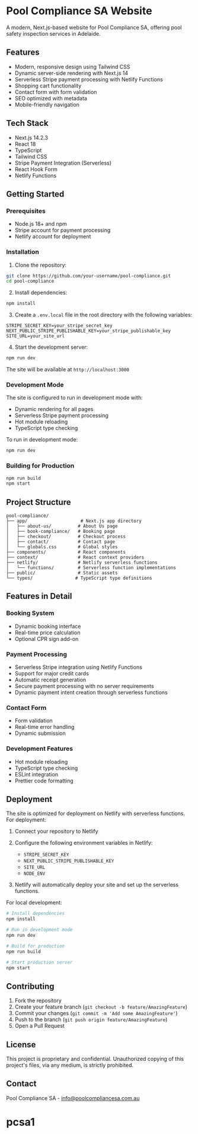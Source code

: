 # Pool Compliance SA Website

A modern, Next.js-based website for Pool Compliance SA, offering pool safety inspection services in Adelaide.

## Features

- Modern, responsive design using Tailwind CSS
- Dynamic server-side rendering with Next.js 14
- Serverless Stripe payment processing with Netlify Functions
- Shopping cart functionality
- Contact form with form validation
- SEO optimized with metadata
- Mobile-friendly navigation

## Tech Stack

- Next.js 14.2.3
- React 18
- TypeScript
- Tailwind CSS
- Stripe Payment Integration (Serverless)
- React Hook Form
- Netlify Functions

## Getting Started

### Prerequisites

- Node.js 18+ and npm
- Stripe account for payment processing
- Netlify account for deployment

### Installation

1. Clone the repository:
```bash
git clone https://github.com/your-username/pool-compliance.git
cd pool-compliance
```

2. Install dependencies:
```bash
npm install
```

3. Create a `.env.local` file in the root directory with the following variables:
```env
STRIPE_SECRET_KEY=your_stripe_secret_key
NEXT_PUBLIC_STRIPE_PUBLISHABLE_KEY=your_stripe_publishable_key
SITE_URL=your_site_url
```

4. Start the development server:
```bash
npm run dev
```

The site will be available at `http://localhost:3000`

### Development Mode

The site is configured to run in development mode with:
- Dynamic rendering for all pages
- Serverless Stripe payment processing
- Hot module reloading
- TypeScript type checking

To run in development mode:
```bash
npm run dev
```

### Building for Production

```bash
npm run build
npm start
```

## Project Structure

```
pool-compliance/
├── app/                    # Next.js app directory
│   ├── about-us/          # About Us page
│   ├── book-compliance/   # Booking page
│   ├── checkout/          # Checkout process
│   ├── contact/           # Contact page
│   └── globals.css        # Global styles
├── components/            # React components
├── context/               # React context providers
├── netlify/               # Netlify serverless functions
│   └── functions/         # Serverless function implementations
├── public/                # Static assets
└── types/                # TypeScript type definitions
```

## Features in Detail

### Booking System
- Dynamic booking interface
- Real-time price calculation
- Optional CPR sign add-on

### Payment Processing
- Serverless Stripe integration using Netlify Functions
- Support for major credit cards
- Automatic receipt generation
- Secure payment processing with no server requirements
- Dynamic payment intent creation through serverless functions

### Contact Form
- Form validation
- Real-time error handling
- Dynamic submission

### Development Features
- Hot module reloading
- TypeScript type checking
- ESLint integration
- Prettier code formatting

## Deployment

The site is optimized for deployment on Netlify with serverless functions. For deployment:

1. Connect your repository to Netlify
2. Configure the following environment variables in Netlify:
   - `STRIPE_SECRET_KEY`
   - `NEXT_PUBLIC_STRIPE_PUBLISHABLE_KEY`
   - `SITE_URL`
   - `NODE_ENV`

3. Netlify will automatically deploy your site and set up the serverless functions.

For local development:

```bash
# Install dependencies
npm install

# Run in development mode
npm run dev

# Build for production
npm run build

# Start production server
npm start
```

## Contributing

1. Fork the repository
2. Create your feature branch (`git checkout -b feature/AmazingFeature`)
3. Commit your changes (`git commit -m 'Add some AmazingFeature'`)
4. Push to the branch (`git push origin feature/AmazingFeature`)
5. Open a Pull Request

## License

This project is proprietary and confidential. Unauthorized copying of this project's files, via any medium, is strictly prohibited.

## Contact

Pool Compliance SA - info@poolcompliancesa.com.au
# pcsa1
